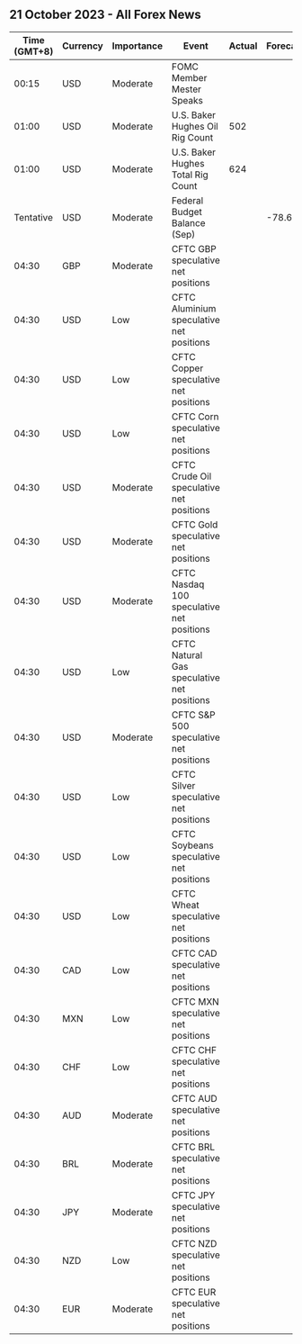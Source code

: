 ## 21 October 2023 - All Forex News

| Time (GMT+8) | Currency | Importance | Event | Actual | Forecast | Previous |
|------|----------|------------|-------|--------|----------|----------|
| 00:15 | USD | Moderate | FOMC Member Mester Speaks |  |  |  |
| 01:00 | USD | Moderate | U.S. Baker Hughes Oil Rig Count | 502 |  | 501 |
| 01:00 | USD | Moderate | U.S. Baker Hughes Total Rig Count | 624 |  | 622 |
| Tentative | USD | Moderate | Federal Budget Balance (Sep) |  | -78.6B | 89.3B |
| 04:30 | GBP | Moderate | CFTC GBP speculative net positions |  |  | -10.0K |
| 04:30 | USD | Low | CFTC Aluminium speculative net positions |  |  | 5.8K |
| 04:30 | USD | Low | CFTC Copper speculative net positions |  |  | -14.8K |
| 04:30 | USD | Low | CFTC Corn speculative net positions |  |  | -64.8K |
| 04:30 | USD | Moderate | CFTC Crude Oil speculative net positions |  |  | 322.0K |
| 04:30 | USD | Moderate | CFTC Gold speculative net positions |  |  | 71.4K |
| 04:30 | USD | Moderate | CFTC Nasdaq 100 speculative net positions |  |  | 7.8K |
| 04:30 | USD | Low | CFTC Natural Gas speculative net positions |  |  | -50.7K |
| 04:30 | USD | Moderate | CFTC S&P 500 speculative net positions |  |  | -94.4K |
| 04:30 | USD | Low | CFTC Silver speculative net positions |  |  | 12.3K |
| 04:30 | USD | Low | CFTC Soybeans speculative net positions |  |  | 23.4K |
| 04:30 | USD | Low | CFTC Wheat speculative net positions |  |  | -67.7K |
| 04:30 | CAD | Low | CFTC CAD speculative net positions |  |  | -46.5K |
| 04:30 | MXN | Low | CFTC MXN speculative net positions |  |  | 52.2K |
| 04:30 | CHF | Low | CFTC CHF speculative net positions |  |  | -16.1K |
| 04:30 | AUD | Moderate | CFTC AUD speculative net positions |  |  | -76.6K |
| 04:30 | BRL | Moderate | CFTC BRL speculative net positions |  |  | 4.2K |
| 04:30 | JPY | Moderate | CFTC JPY speculative net positions |  |  | -99.5K |
| 04:30 | NZD | Low | CFTC NZD speculative net positions |  |  | -4.1K |
| 04:30 | EUR | Moderate | CFTC EUR speculative net positions |  |  | 75.5K |
